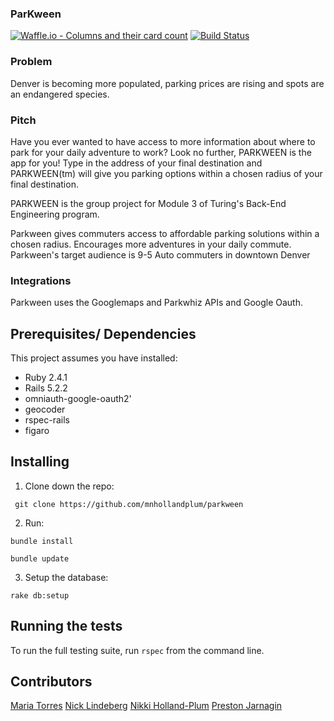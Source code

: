 ### ParKween

[![Waffle.io - Columns and their card count](https://badge.waffle.io/mnhollandplum/parkween.svg?columns=all)](https://waffle.io/mnhollandplum/parkween)
[![Build Status](https://travis-ci.org/mnhollandplum/parkween.svg?branch=master)](https://travis-ci.org/mnhollandplum/parkween)

### Problem

Denver is becoming more populated, parking prices are rising and spots are an endangered species.  

### Pitch

Have you ever wanted to have access to more information about where to park for your daily adventure to work?  Look no further, PARKWEEN is the app for you! Type in the address of your final destination and PARKWEEN(tm) will give you parking options within a chosen radius of your final destination.  

PARKWEEN is the group project for Module 3 of Turing's Back-End Engineering program.

Parkween gives commuters access to affordable parking solutions within a chosen radius.  Encourages more adventures in your daily commute. Parkween's target audience is 9-5 Auto commuters in downtown Denver

### Integrations
Parkween uses the Googlemaps and Parkwhiz APIs and Google Oauth.

## Prerequisites/ Dependencies
 This project assumes you have installed: 
 * Ruby 2.4.1
 * Rails 5.2.2
 * omniauth-google-oauth2'
 * geocoder
 * rspec-rails
 * figaro

## Installing

1. Clone down the repo:

` git clone https://github.com/mnhollandplum/parkween`

2. Run:

`bundle install`

`bundle update`

3. Setup the database:

 `rake db:setup`

## Running the tests
To run the full testing suite, run `rspec` from the command line.


## Contributors
[Maria Torres](https://github.com/tmaria17)
[Nick Lindeberg](https://github.com/NickLindeberg)
[Nikki Holland-Plum](https://github.com/mnhollandplum)
[Preston Jarnagin](https://github.com/prestonjarnagin)

